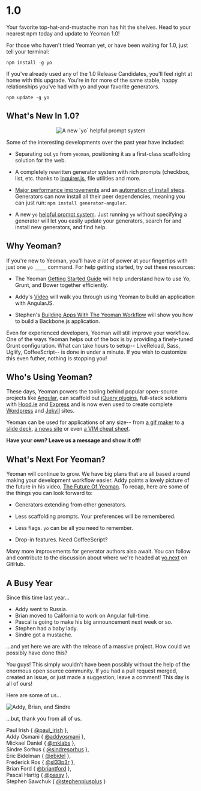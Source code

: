 # 1.0

Your favorite top-hat-and-mustache man has hit the shelves. Head to your nearest npm today and update to Yeoman 1.0!

For those who haven't tried Yeoman yet, or have been waiting for 1.0, just tell your terminal:

```
npm install -g yo
```

If you've already used any of the 1.0 Release Candidates, you'll feel right at home with this upgrade. You're in for more of the same stable, happy relationships you've had with yo and your favorite generators.

```
npm update -g yo
```


## What's New In 1.0?

<center><img alt="A new `yo` helpful prompt system" src="http://i.imgur.com/TY9OpoC.png"></center>

Some of the interesting developments over the past year have included:

* Separating out `yo` from `yeoman`, positioning it as a first-class scaffolding solution for the web.

* A completely rewritten generator system with rich prompts (checkbox, list, etc. thanks to [Inquirer.js](https://github.com/SBoudrias/Inquirer.js), file utilities and more.

* [Major performance improvements](https://github.com/yeoman/generator/pull/311) and an [automation of install steps](https://github.com/yeoman/generator/issues/305). Generators can now install all their peer dependencies, meaning you can just run: `npm install generator-angular`.

* A new `yo` [helpful prompt system](https://github.com/yeoman/yo/pull/36). Just running `yo` without specifying a generator will let you easily update your generators, search for and install new generators, and find help.


## Why Yeoman?

If you're new to Yeoman, you'll have *a lot* of power at your fingertips with just one `yo ____` command. For help getting started, try out these resources:

* The Yeoman [Getting Started Guide](http://yeoman.io/gettingstarted.html) will help understand how to use Yo, Grunt, and Bower together efficiently.

* Addy's [Video](http://www.youtube.com/watch?v=iUQ1fvdO9GY) will walk you through using Yeoman to build an application with AngularJS.

* Stephen's [Building Apps With The Yeoman Workflow](net.tutsplus.com/tutorials/javascript-ajax/building-apps-with-the-yeoman-workflow/) will show you how to build a Backbone.js application.

Even for experienced developers, Yeoman will still improve your workflow. One of the ways Yeoman helps out of the box is by providing a finely-tuned Grunt configuration. What can take hours to setup-- LiveReload, Sass, Uglify, CoffeeScript-- is done in under a minute. If you wish to customize this even futher, nothing is stopping you!


## Who's Using Yeoman?

These days, Yeoman powers the tooling behind popular open-source projects like [Angular](https://github.com/yeoman/generator-angular), can scaffold out [jQuery plugins](https://github.com/yeoman/generator-jquery), full-stack solutions with [Hood.ie](https://github.com/hoodiehq/generator-hoodie) and [Express](https://github.com/petecoop/generator-express) and is now even used to create complete [Wordpress](https://github.com/wesleytodd/YeoPress) and [Jekyll](https://github.com/robwierzbowski/generator-jekyllrb) sites.

Yeoman can be used for applications of any size-- from [a gif maker](http://gifalicious.net/) to [a slide deck](https://www.slidecaptain.com/), [a news site](http://rdbk.net/) or even [a VIM cheat sheet](http://rtorruellas.com/vim-cheat-sheet/).

**Have your own? Leave us a message and show it off!**


## What's Next For Yeoman?

Yeoman will continue to grow. We have big plans that are all based around making your development workflow easier. Addy paints a lovely picture of the future in his video, [The Future Of Yeoman](https://www.youtube.com/watch?v=MTYZzs8ud3E). To recap, here are some of the things you can look forward to:

* Generators extending from other generators.

* Less scaffolding prompts. Your preferences will be remembered.

* Less flags. `yo` can be all you need to remember.

* Drop-in features. Need CoffeeScript?

Many more improvements for generator authors also await. You can follow and contribute to the discussion about where we're headed at [yo.next](https://github.com/yeoman/yo.next) on GitHub.


## A Busy Year

Since this time last year…

- Addy went to Russia.
- Brian moved to California to work on Angular full-time.
- Pascal is going to make his big announcement next week or so.
- Stephen had a baby lady.
- Sindre got a mustache.

…and yet here we are with the release of a massive project. How could we possibly have done this?

You guys! This simply wouldn't have been possibly without the help of the enormous open source community. If you had a pull request merged, created an issue, or just made a suggestion, leave a comment! This day is all of ours!

Here are some of us...

![Addy, Brian, and Sindre](http://i.imgur.com/nI05p6O.jpg) 

...but, thank you from all of us.

Paul Irish { [@paul_irish](https://twitter.com/paul_irish) },
<br>Addy Osmani { [@addyosmani](https://twitter.com/addyosmani) },
<br>Mickael Daniel { [@mklabs](https://twitter.com/mklabs) },
<br>Sindre Sorhus { [@sindresorhus](https://twitter.com/sindresorhus) },
<br>Eric Bidelman { [@ebidel](https://twitter.com/ebidel) },
<br>Frederick Ros { [@sl33p3r](https://twitter.com/sl33p3r) },
<br>Brian Ford { [@briantford](https://twitter.com/briantford) },
<br>Pascal Hartig { [@passy](https://twitter.com/passy) },
<br>Stephen Sawchuk { [@stephenplusplus](https://twitter.com/stephenplusplus) }